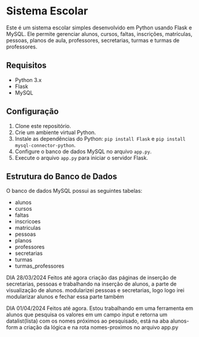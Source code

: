 # Sistema Escolar

Este é um sistema escolar simples desenvolvido em Python usando Flask e MySQL. Ele permite gerenciar alunos, cursos, faltas, inscrições, matrículas, pessoas, planos de aula, professores, secretarias, turmas e turmas de professores.

## Requisitos

- Python 3.x
- Flask
- MySQL

## Configuração

1. Clone este repositório.
2. Crie um ambiente virtual Python.
3. Instale as dependências do Python: `pip install Flask` e `pip install mysql-connector-python`.
4. Configure o banco de dados MySQL no arquivo `app.py`.
5. Execute o arquivo `app.py` para iniciar o servidor Flask.

## Estrutura do Banco de Dados

O banco de dados MySQL possui as seguintes tabelas:

- alunos
- cursos
- faltas
- inscricoes
- matriculas
- pessoas
- planos
- professores
- secretarias
- turmas
- turmas_professores


DIA 28/03/2024
Feitos até agora
criação das páginas de inserção de secretarias, pessoas e trabalhando na inserção de alunos, a parte de visualização de alunos. modularizei pessoas e secretarias, logo logo irei modularizar alunos e fechar essa parte também

DIA 01/04/2024
Feitos até agora. Estou trabalhando em uma ferramenta em alunos que pesquisa os valores em um campo input e retorna um datalist(lista) com os nomes próximos ao pesquisado, está na aba alunos-form a criação da lógica e na rota nomes-proximos no arquivo app.py